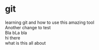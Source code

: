 # git
learning git and how to use this amazing tool  
Another change to test  
Bla bLa bla  
hi there    
what is this all about